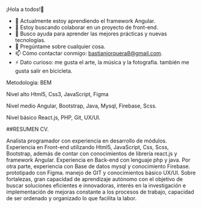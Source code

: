 ¡Hola a todos!👋

- 🌱 Actualmente estoy aprendiendo el framework Angular.
- 👯 Estoy buscando colaborar en un proyecto de front-end.
- 🤔 Busco ayuda para aprender las mejores prácticas y nuevas tecnologías.
- 💬 Pregúntame sobre cualquier cosa.
- 📫 Cómo contactar conmigo: bastianjorquera8@gmail.com.
- ⚡ Dato curioso: me gusta el arte, la música y la fotografía. también me gusta salir en bicicleta.

Metodologia: BEM

Nivel alto
Html5, Css3, JavaScript, Figma

Nivel medio
Angular, Bootstrap, Java, Mysql, Firebase, Scss.

Nivel básico
React.js, PHP, Git, UX/UI.

##RESUMEN CV.

Analista programador con experiencia en desarrollo de módulos.
Experiencia en Front-end utilizando Html5, JavaScript, Css, Scss, Bootstrap,
además de contar con conocimientos de librería react.js y framework
Angular. Experiencia en Back-end con lenguaje php y java. Por otra parte,
experiencia con Base de datos mysql y conocimiento Firebase. prototipado
con Figma. manejo de GIT y conocimientos básico UX/UI. Sobre fortalezas,
gran capacidad de aprendizaje autónomo con el objetivo de buscar
soluciones eficientes e innovadoras, interés en la investigación e
implementación de mejoras constante a los procesos de trabajo, capacidad
de ser ordenado y organizado lo que facilita la labor.
